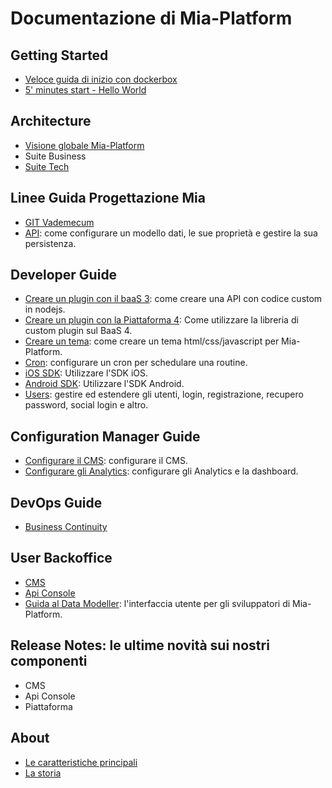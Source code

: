 # Documentazione di Mia-Platform #

## Getting Started
- [Veloce guida di inizio con dockerbox](getting_started/dockerbox.md)
- [5' minutes start - Hello World](getting_started/start-helloworld.md)

## Architecture
- [Visione globale Mia-Platform](architecture/arc_overview.md)
- Suite Business
- [Suite Tech](architecture/arc_components.md)

## Linee Guida Progettazione Mia
- [GIT Vademecum](guidelines/git_vademecum.md)
- [API](guidelines/api.md): come configurare un modello dati, le sue proprietà e gestire la sua persistenza.

## Developer Guide

- [Creare un plugin con il baaS 3](developer_guide/plugin.md): come creare una API con codice custom in nodejs.
- [Creare un plugin con la Piattaforma 4](developer_guide/plugin_baas_4.md): Come utilizzare la libreria di custom plugin sul BaaS 4.
- [Creare un tema](developer_guide/theme.md): come creare un tema html/css/javascript per Mia-Platform.
- [Cron](developer_guide/cron.md): configurare un cron per schedulare una routine.
- [iOS SDK](developer_guide/sdk_ios.md): Utilizzare l'SDK iOS.
- [Android SDK](developer_guide/sdk_android.md): Utilizzare l'SDK Android.
- [Users](developer_guide/users.md): gestire ed estendere gli utenti, login, registrazione, recupero password, social login e altro.

## Configuration Manager Guide
- [Configurare il CMS](configurator/conf_cms.md): configurare il CMS.
- [Configurare gli Analytics](configurator/conf_analytics.md): configurare gli Analytics e la dashboard.

## DevOps Guide ##
 - [Business Continuity](dev_ops_guide/business_continuity.md)

<!--## Administrator Guide
- Pipe di Rilascio
- Build di un docker proprio
- Scalabilità
- Backup e Disaster recovery-->

## User Backoffice
- [CMS](user_guide_and_tools/cms/index.md)
- [Api Console](user_guide_and_tools/api_console/guida_api_console.md)
- [Guida al Data Modeller](developer_guide/data_modeller.md): l'interfaccia utente per gli sviluppatori di Mia-Platform.

## Release Notes: le ultime novità sui nostri componenti
- CMS
- Api Console
- Piattaforma

## About
- [Le caratteristiche principali](about/index.md)
- [La storia ](about/index.md)
